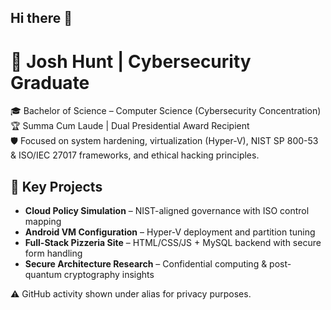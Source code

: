 ## Hi there 👋

# 👋 Josh Hunt | Cybersecurity Graduate

🎓 Bachelor of Science – Computer Science (Cybersecurity Concentration)  
🏆 Summa Cum Laude | Dual Presidential Award Recipient  
🛡️ Focused on system hardening, virtualization (Hyper-V), NIST SP 800-53 & ISO/IEC 27017 frameworks, and ethical hacking principles.

## 🔧 Key Projects
- **Cloud Policy Simulation** – NIST-aligned governance with ISO control mapping  
- **Android VM Configuration** – Hyper-V deployment and partition tuning  
- **Full-Stack Pizzeria Site** – HTML/CSS/JS + MySQL backend with secure form handling  
- **Secure Architecture Research** – Confidential computing & post-quantum cryptography insights

⚠️ GitHub activity shown under alias for privacy purposes.


